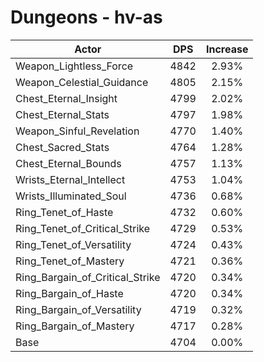 # Dungeons - hv-as
| Actor | DPS | Increase |
|---|:---:|:---:|
|Weapon_Lightless_Force|4842|2.93%|
|Weapon_Celestial_Guidance|4805|2.15%|
|Chest_Eternal_Insight|4799|2.02%|
|Chest_Eternal_Stats|4797|1.98%|
|Weapon_Sinful_Revelation|4770|1.40%|
|Chest_Sacred_Stats|4764|1.28%|
|Chest_Eternal_Bounds|4757|1.13%|
|Wrists_Eternal_Intellect|4753|1.04%|
|Wrists_Illuminated_Soul|4736|0.68%|
|Ring_Tenet_of_Haste|4732|0.60%|
|Ring_Tenet_of_Critical_Strike|4729|0.53%|
|Ring_Tenet_of_Versatility|4724|0.43%|
|Ring_Tenet_of_Mastery|4721|0.36%|
|Ring_Bargain_of_Critical_Strike|4720|0.34%|
|Ring_Bargain_of_Haste|4720|0.34%|
|Ring_Bargain_of_Versatility|4719|0.32%|
|Ring_Bargain_of_Mastery|4717|0.28%|
|Base|4704|0.00%|

